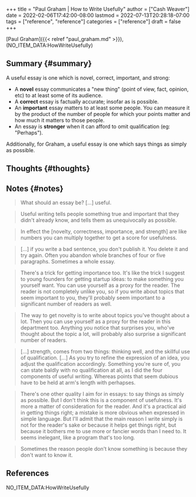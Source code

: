 +++
title = "Paul Graham | How to Write Usefully"
author = ["Cash Weaver"]
date = 2022-02-06T17:42:00-08:00
lastmod = 2022-07-13T20:28:18-07:00
tags = ["reference", "reference"]
categories = ["reference"]
draft = false
+++

[Paul Graham]({{< relref "paul_graham.md" >}}), (NO_ITEM_DATA:HowWriteUsefully)


## Summary {#summary}

A useful essay is one which is novel, correct, important, and strong:

-   A **novel** essay communicates a "new thing" (point of view, fact, opinion, etc) to at least some of its audience.
-   A **correct** essay is factually accurate; insofar as is possible.
-   An **important** essay matters to at least some people. You can measure it by the product of the number of people for which your points matter and how much it matters to those people.
-   An essay is **stronger** when it can afford to omit qualification (eg: "Perhaps").

Additionally, for Graham, a useful essay is one which says things as simply as possible.


## Thoughts {#thoughts}


## Notes {#notes}

> What should an essay be? [...] useful.

<!--quoteend-->

> Useful writing tells people something true and important that they didn't already know, and tells them as unequivocally as possible.

<!--quoteend-->

> In effect the [novelty, correctness, importance, and strength] are like numbers you can multiply together to get a score for usefulness.

<!--quoteend-->

> [...] if you write a bad sentence, you don't publish it. You delete it and try again. Often you abandon whole branches of four or five paragraphs. Sometimes a whole essay.

<!--quoteend-->

> There's a trick for getting importance too. It's like the trick I suggest to young founders for getting startup ideas: to make something you yourself want. You can use yourself as a proxy for the reader. The reader is not completely unlike you, so if you write about topics that seem important to you, they'll probably seem important to a significant number of readers as well.

<!--quoteend-->

> The way to get novelty is to write about topics you've thought about a lot. Then you can use yourself as a proxy for the reader in this department too. Anything you notice that surprises you, who've thought about the topic a lot, will probably also surprise a significant number of readers.

<!--quoteend-->

> [...] strength, comes from two things: thinking well, and the skillful use of qualification. [...] As you try to refine the expression of an idea, you adjust the qualification accordingly. Something you're sure of, you can state baldly with no qualification at all, as I did the four components of useful writing. Whereas points that seem dubious have to be held at arm's length with perhapses.

<!--quoteend-->

> There's one other quality I aim for in essays: to say things as simply as possible. But I don't think this is a component of usefulness. It's more a matter of consideration for the reader. And it's a practical aid in getting things right; a mistake is more obvious when expressed in simple language. But I'll admit that the main reason I write simply is not for the reader's sake or because it helps get things right, but because it bothers me to use more or fancier words than I need to. It seems inelegant, like a program that's too long.

<!--quoteend-->

> Sometimes the reason people don't know something is because they don't want to know it.

## References

<style>.csl-entry{text-indent: -1.5em; margin-left: 1.5em;}</style><div class="csl-bib-body">
  <div class="csl-entry">NO_ITEM_DATA:HowWriteUsefully</div>
</div>
